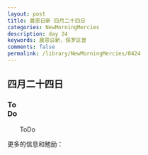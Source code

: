 ```yaml
---
layout: post
title: 晨恩日新 四月二十四日
categories: NewMorningMercies
description: day 24
keywords: 晨恩日新，保罗区普
comments: false
permalink: /library/NewMorningMercies/0424
---
```


## 四月二十四日

### To <br> Do


&emsp;&emsp;ToDo

更多的信息和勉励：[]()